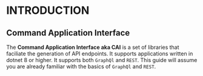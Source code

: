 # INTRODUCTION

## Command Application Interface


The **Command Application Interface aka CAI** is a set of libraries that faciliate the generation of API endpoints. It supports applications written in dotnet 8 or higher. It supports both `GraphQl` and `REST`. This guide will assume you are already familiar with the basics of `GraphQl` and `REST`.